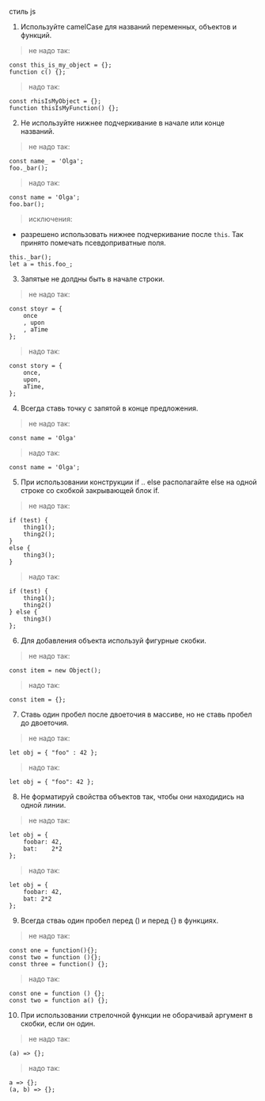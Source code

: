 стиль js

1. Используйте camelCase для названий переменных, объектов и функций.

> не надо так: 
  ```
  const this_is_my_object = {};
  function c() {};
  ```
> надо так:
```
const rhisIsMyObject = {};
function thisIsMyFunction() {};
```
2.  Не используйте нижнее подчеркивание в начале или конце названий.

> не надо так:
```
const name_ = 'Olga';
foo._bar();
```
> надо так:
```
const name = 'Olga';
foo.bar();
```
> исключения:
  * разрешено использовать нижнее подчеркивание после `this`. Так принято помечать псевдоприватные поля.
  ```
  this._bar();
  let a = this.foo_;
  ```

3.  Запятые не долдны быть в начале строки.

> не надо так:
```
const stoyr = {
    once
    , upon
    , aTime
};
```
> надо так: 
```
const story = {
    once,
    upon,
    aTime,
};
```
4. Всегда ставь точку с запятой в конце предложения.

> не надо так:
```
const name = 'Olga'
```
> надо так:
```
const name = 'Olga';
```
5. При использовании конструкции if .. else располагайте else на одной строке со скобкой закрывающей блок if.

> не надо так:
```
if (test) {
    thing1();
    thing2();
}
else {
    thing3();
}
```
> надо так:
```
if (test) {
    thing1();
    thing2()
} else {
    thing3()
};
```
6. Для добавления объекта используй фигурные скобки.

> не надо так:
```
const item = new Object();
```
> надо так:
```
const item = {};
```
7. Ставь один пробел после двоеточия в массиве, но не ставь пробел до двоеточия.

> не надо так:
```
let obj = { "foo" : 42 };
```
> надо так:
```
let obj = { "foo": 42 };
```
8. Не форматируй свойства объектов так, чтобы они находидись на одной линии.

> не надо так:
```
let obj = {
    foobar: 42,
    bat:    2*2
};
```
> надо так:
```
let obj = {
    foobar: 42,
    bat: 2*2
};
```
9. Всегда стваь один пробел перед () и перед {} в функциях.

> не надо так:
```
const one = function(){};
const two = function (){};
const three = function() {};
```
> надо так:
```
const one = function () {};
const two = function a() {};
```
10. При использовании стрелочной функции не оборачивай аргумент в скобки, если он один.

> не надо так:
```
(a) => {};
```
> надо так:
```
a => {};
(a, b) => {};